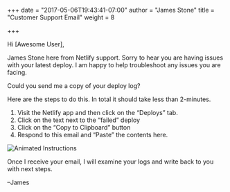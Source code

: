 +++
date = "2017-05-06T19:43:41-07:00"
author = "James Stone"
title = "Customer Support Email"
weight = 8

+++

Hi \[Awesome User\],

James Stone here from Netlify support. Sorry to hear you are having issues with your latest deploy. I am happy to help troubleshoot any issues you are facing.

Could you send me a copy of your deploy log?

Here are the steps to do this. In total it should take less than 2-minutes.

1. Visit the Netlify app and then click on the “Deploys” tab.
2. Click on the text next to the “failed” deploy
3. Click on the “Copy to Clipboard” button
4. Respond to this email and “Paste” the contents here.

![Animated Instructions](/img/netlify-deploy-log.gif)

Once I receive your email, I will examine your logs and write back to you with next steps.

–James
